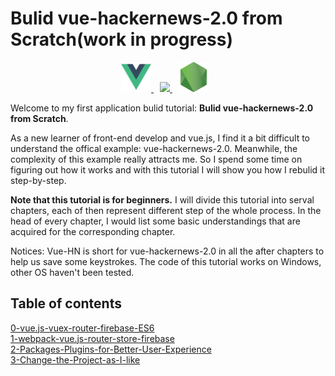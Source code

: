 # Bulid vue-hackernews-2.0 from Scratch(work in progress)

<p align="center">
    <a href="https://vuejs.org/" style="margin-right: 10px; ">
        <img src="/website-icon/vue.favico.png" width="48px">
    </a>
    <a href="https://webpack.js.org/" style="margin-right: 10px; ">
        <img src="/website-icon/webpack.favicon.ico" width="48px">
    </a>
    <a href="https://nodejs.org/en/" style="margin-right: 10px; ">
        <img src="/website-icon/node.png" width="48px">
    </a>

</p>

Welcome to my first application bulid tutorial: **Bulid vue-hackernews-2.0 from Scratch**.

As a new learner of front-end develop and vue.js, I find it a bit difficult to understand the offical example: vue-hackernews-2.0. Meanwhile, the complexity of this example really attracts me. So I spend some time on figuring out how it works and with this tutorial I will show you how I rebulid it step-by-step.

**Note that this tutorial is for beginners.** I will divide this tutorial into serval chapters, each of then represent different step of the whole process. In the head of every chapter, I would list some basic understandings that are acquired for the corresponding chapter.

Notices: Vue-HN is short for vue-hackernews-2.0 in all the after chapters to help us save some keystrokes. The code of this tutorial works on Windows, other OS haven't been tested.

## Table of contents

[0-vue.js-vuex-router-firebase-ES6](/tutorials/0-vue.js-vuex-router)  
[1-webpack-vue.js-router-store-firebase](/tutorials/1-webpack-vue.js-router-store-firebase)    
[2-Packages-Plugins-for-Better-User-Experience](/tutorials/2-Packages-Plugins-for-Better-User-Experience)  
[3-Change-the-Project-as-I-like](tutorials/3-Change-the-Project-as-I-like)
